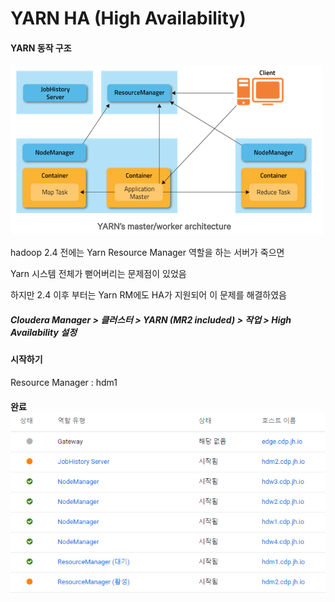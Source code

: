 # YARN HA (High Availability)

#### YARN 동작 구조

![yarn_architecture](./image/yarn_architecture.png)



hadoop 2.4 전에는 Yarn Resource Manager 역할을 하는 서버가 죽으면

Yarn 시스템 전체가 뻗어버리는 문제점이 있었음

하지만 2.4 이후 부터는 Yarn RM에도 HA가 지원되어 이 문제를 해결하였음



##### Cloudera Manager > 클러스터 > YARN (MR2 included) > 작업 > High Availability 설정



#### 시작하기

Resource Manager : hdm1



#### 완료![YARN_HA](./image/YARN_HA.PNG)